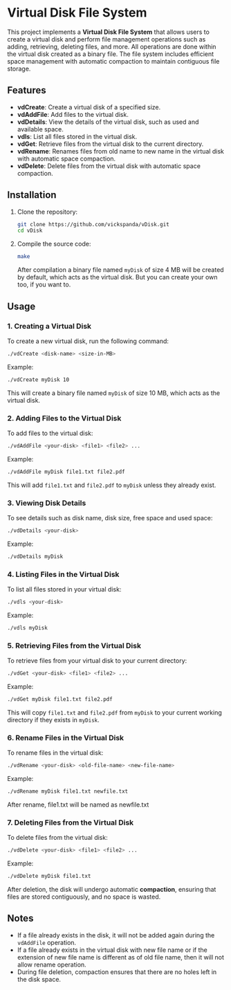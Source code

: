 
# Virtual Disk File System

This project implements a **Virtual Disk File System** that allows users to create a virtual disk and perform file management operations such as adding, retrieving, deleting files, and more. All operations are done within the virtual disk created as a binary file. The file system includes efficient space management with automatic compaction to maintain contiguous file storage.

## Features

- **vdCreate**: Create a virtual disk of a specified size.
- **vdAddFile**: Add files to the virtual disk.
- **vdDetails**: View the details of the virtual disk, such as used and available space.
- **vdls**: List all files stored in the virtual disk.
- **vdGet**: Retrieve files from the virtual disk to the current directory.
- **vdRename**: Renames files from old name to new name in the virtual disk with automatic space compaction.
- **vdDelete**: Delete files from the virtual disk with automatic space compaction.

## Installation

1. Clone the repository:
   ```bash
   git clone https://github.com/vickspanda/vDisk.git
   cd vDisk
   ```

2. Compile the source code:
   ```bash
   make
   ```
   After compilation a binary file named `myDisk` of size 4 MB will be created by default, which acts as the virtual disk. But you can create your own too, if you want to.

## Usage

### 1. Creating a Virtual Disk
To create a new virtual disk, run the following command:

```bash
./vdCreate <disk-name> <size-in-MB>
```

Example:
```bash
./vdCreate myDisk 10
```
This will create a binary file named `myDisk` of size 10 MB, which acts as the virtual disk.

### 2. Adding Files to the Virtual Disk
To add files to the virtual disk:

```bash
./vdAddFile <your-disk> <file1> <file2> ...
```

Example:
```bash
./vdAddFile myDisk file1.txt file2.pdf
```
This will add `file1.txt` and `file2.pdf` to `myDisk` unless they already exist.

### 3. Viewing Disk Details
To see details such as disk name, disk size, free space and used space:

```bash
./vdDetails <your-disk>
```

Example:
```bash
./vdDetails myDisk
```

### 4. Listing Files in the Virtual Disk
To list all files stored in your virtual disk:

```bash
./vdls <your-disk>
```

Example:
```bash
./vdls myDisk
```

### 5. Retrieving Files from the Virtual Disk
To retrieve files from your virtual disk to your current directory:

```bash
./vdGet <your-disk> <file1> <file2> ...
```

Example:
```bash
./vdGet myDisk file1.txt file2.pdf
```
This will copy `file1.txt` and `file2.pdf` from `myDisk` to your current working directory if they exists in `myDisk`.

### 6. Rename Files in the Virtual Disk
To rename files in the virtual disk:

```bash
./vdRename <your-disk> <old-file-name> <new-file-name>
```

Example:
```bash
./vdRename myDisk file1.txt newfile.txt
```
After rename, file1.txt will be named as newfile.txt

### 7. Deleting Files from the Virtual Disk
To delete files from the virtual disk:

```bash
./vdDelete <your-disk> <file1> <file2> ...
```

Example:
```bash
./vdDelete myDisk file1.txt
```
After deletion, the disk will undergo automatic **compaction**, ensuring that files are stored contiguously, and no space is wasted.

## Notes

- If a file already exists in the disk, it will not be added again during the `vdAddFile` operation.
- If a file already exists in the virtual disk with new file name or if the extension of new file name is different as of old file name, then it will not allow rename operation.
- During file deletion, compaction ensures that there are no holes left in the disk space.
